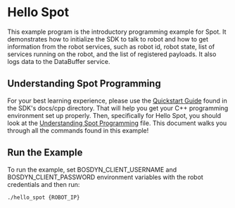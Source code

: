 <!--
Copyright (c) 2022 Boston Dynamics, Inc.  All rights reserved.

Downloading, reproducing, distributing or otherwise using the SDK Software
is subject to the terms and conditions of the Boston Dynamics Software
Development Kit License (20191101-BDSDK-SL).
-->

# Hello Spot

This example program is the introductory programming example for Spot.  It demonstrates how to initialize the SDK to talk to robot and how to get information from the robot services, such as robot id, robot state, list of services running on the robot, and the list of registered payloads. It also logs data to the DataBuffer service.

## Understanding Spot Programming
For your best learning experience, please use the [Quickstart Guide](../../../docs/cpp/quickstart.md) found in the SDK's docs/cpp directory.  That will help you get your C++ programming environment set up properly.  Then, specifically for Hello Spot, you should look at the [Understanding Spot Programming](../../../docs/python/understanding_spot_programming.md) file. This document walks you through all the commands found in this example!

## Run the Example
To run the example, set BOSDYN_CLIENT_USERNAME and BOSDYN_CLIENT_PASSWORD environment variables with the robot credentials and then run:
```
./hello_spot {ROBOT_IP}
```
